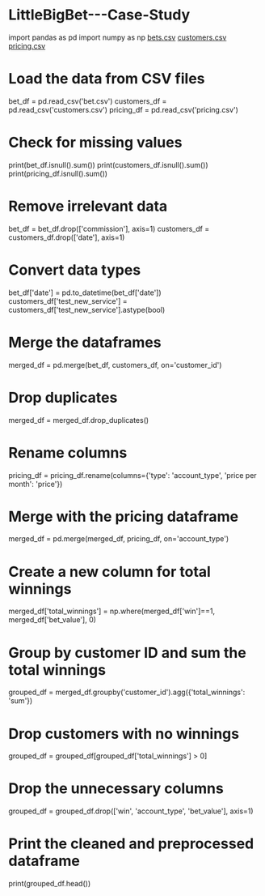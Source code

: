 # LittleBigBet---Case-Study
import pandas as pd
import numpy as np
[bets.csv](https://github.com/YannickNLEFLEM/LittleBigBet---Case-Study/files/10955367/bets.csv)
[customers.csv](https://github.com/YannickNLEFLEM/LittleBigBet---Case-Study/files/10955370/customers.csv)
[pricing.csv](https://github.com/YannickNLEFLEM/LittleBigBet---Case-Study/files/10955372/pricing.csv)

# Load the data from CSV files
bet_df = pd.read_csv('bet.csv')
customers_df = pd.read_csv('customers.csv')
pricing_df = pd.read_csv('pricing.csv')

# Check for missing values
print(bet_df.isnull().sum())
print(customers_df.isnull().sum())
print(pricing_df.isnull().sum())

# Remove irrelevant data
bet_df = bet_df.drop(['commission'], axis=1)
customers_df = customers_df.drop(['date'], axis=1)

# Convert data types
bet_df['date'] = pd.to_datetime(bet_df['date'])
customers_df['test_new_service'] = customers_df['test_new_service'].astype(bool)

# Merge the dataframes
merged_df = pd.merge(bet_df, customers_df, on='customer_id')

# Drop duplicates
merged_df = merged_df.drop_duplicates()

# Rename columns
pricing_df = pricing_df.rename(columns={'type': 'account_type', 'price per month': 'price'})

# Merge with the pricing dataframe
merged_df = pd.merge(merged_df, pricing_df, on='account_type')

# Create a new column for total winnings
merged_df['total_winnings'] = np.where(merged_df['win']==1, merged_df['bet_value'], 0)

# Group by customer ID and sum the total winnings
grouped_df = merged_df.groupby('customer_id').agg({'total_winnings': 'sum'})

# Drop customers with no winnings
grouped_df = grouped_df[grouped_df['total_winnings'] > 0]

# Drop the unnecessary columns
grouped_df = grouped_df.drop(['win', 'account_type', 'bet_value'], axis=1)

# Print the cleaned and preprocessed dataframe
print(grouped_df.head())
